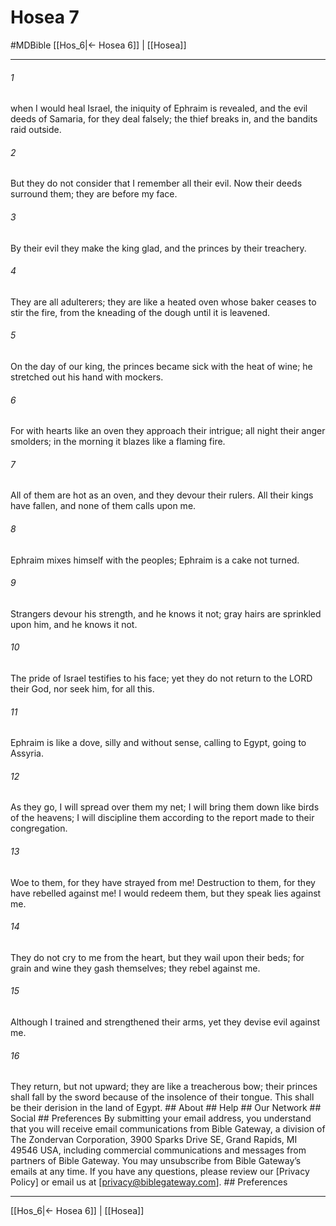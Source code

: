 # Hosea 7
#MDBible
[[Hos_6|← Hosea 6]] | [[Hosea]]

***






###### 1 


when I would heal Israel, the iniquity of Ephraim is revealed, and the evil deeds of Samaria, for they deal falsely; the thief breaks in, and the bandits raid outside. 





###### 2 


But they do not consider that I remember all their evil. Now their deeds surround them; they are before my face. 





###### 3 


By their evil they make the king glad, and the princes by their treachery. 





###### 4 


They are all adulterers; they are like a heated oven whose baker ceases to stir the fire, from the kneading of the dough until it is leavened. 





###### 5 


On the day of our king, the princes became sick with the heat of wine; he stretched out his hand with mockers. 





###### 6 


For with hearts like an oven they approach their intrigue; all night their anger smolders; in the morning it blazes like a flaming fire. 





###### 7 


All of them are hot as an oven, and they devour their rulers. All their kings have fallen, and none of them calls upon me. 





###### 8 


Ephraim mixes himself with the peoples; Ephraim is a cake not turned. 





###### 9 


Strangers devour his strength, and he knows it not; gray hairs are sprinkled upon him, and he knows it not. 





###### 10 


The pride of Israel testifies to his face; yet they do not return to the LORD their God, nor seek him, for all this. 





###### 11 


Ephraim is like a dove, silly and without sense, calling to Egypt, going to Assyria. 





###### 12 


As they go, I will spread over them my net; I will bring them down like birds of the heavens; I will discipline them according to the report made to their congregation. 





###### 13 


Woe to them, for they have strayed from me! Destruction to them, for they have rebelled against me! I would redeem them, but they speak lies against me. 





###### 14 


They do not cry to me from the heart, but they wail upon their beds; for grain and wine they gash themselves; they rebel against me. 





###### 15 


Although I trained and strengthened their arms, yet they devise evil against me. 





###### 16 


They return, but not upward; they are like a treacherous bow; their princes shall fall by the sword because of the insolence of their tongue. This shall be their derision in the land of Egypt. ## About ## Help ## Our Network ## Social ## Preferences By submitting your email address, you understand that you will receive email communications from Bible Gateway, a division of The Zondervan Corporation, 3900 Sparks Drive SE, Grand Rapids, MI 49546 USA, including commercial communications and messages from partners of Bible Gateway. You may unsubscribe from Bible Gateway&rsquo;s emails at any time. If you have any questions, please review our [Privacy Policy] or email us at [privacy@biblegateway.com]. ## Preferences

***

[[Hos_6|← Hosea 6]] | [[Hosea]]
